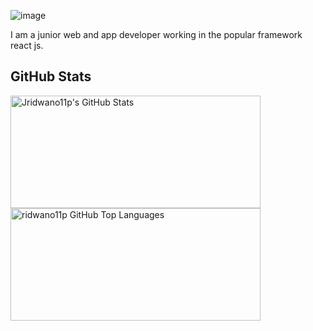 ![image](https://user-images.githubusercontent.com/25144992/197199575-34ed7d90-d876-4b4f-9516-0713a90a120e.png)
 


I am a junior web and app developer working in the popular framework react js. 
## GitHub Stats
<a href="https://github.com/ridwano11p">
  <img height="180em" width="400em" src="https://github-readme-stats.vercel.app/api?username=ridwano11p&show_icons=true&theme=shades-of-purple&count_private=true" 
       alt="Jridwano11p's GitHub Stats" />
  <img height="180em" width="400em"  src="https://github-readme-stats.vercel.app/api/top-langs/?username=ridwano11p&theme=shades-of-purple&layout=compact" 
    alt="ridwano11p GitHub Top Languages" />


